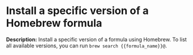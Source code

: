 # Install a specific version of a Homebrew formula

**Description:** Install a specific version of a formula using Homebrew. To list all available versions, you can run `brew search {{formula_name}}@`.

